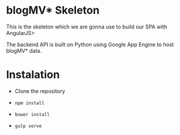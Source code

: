# blogMV* Skeleton

This is the skeleton which we are gonna use to build our SPA with AngularJS>

The backend API is built on Python using Google App Engine to host blogMV* data.


# Instalation

- Clone the repository

- `npm install`

- `bower install`

- `gulp serve`